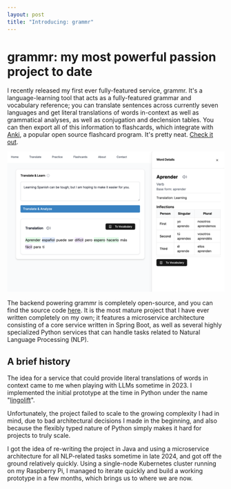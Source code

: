 ```yaml
---
layout: post
title: "Introducing: grammr"
---
```


# grammr: my most powerful passion project to date

I recently released my first ever fully-featured service, grammr. It's a language-learning tool
that acts as a fully-featured grammar and vocabulary reference; you can translate sentences across
currently seven languages and get literal translations of words in-context as well as grammatical
analyses, as well as conjugation and declension tables. You can then export all of this information
to flashcards, which integrate with [Anki](https://apps.ankiweb.net/), a popular open source flashcard program.
It's pretty neat.
[Check it out](https://grammr.twaslowski.com).

![An overview of the main screen](../assets/posts/introducing-grammr/overview-sidebar.png)

The backend powering grammr is completely open-source, and you can find the source code
[here](https://github.com/twaslowski/grammr). It is the most mature project that I have ever
written completely on my own; it features a microservice architecture consisting of a core service
written in Spring Boot, as well as several highly specialized Python services that can handle
tasks related to Natural Language Processing (NLP).

## A brief history

The idea for a service that could provide literal translations of words in context came to me when
playing with LLMs sometime in 2023. I implemented the initial prototype at the time in Python
under the name "[lingolift](https://github.com/twaslowski/lingolift-core)".

Unfortunately, the project failed to scale to the growing complexity I had in mind, due to bad
architectural decisions I made in the beginning, and also because the flexibly typed nature of
Python simply makes it hard for projects to truly scale.

I got the idea of re-writing the project in Java and using a microservice architecture for all
NLP-related tasks sometime in late 2024, and got off the ground relatively quickly. Using a
single-node Kubernetes cluster running on my Raspberry Pi, I managed to iterate quickly and
build a working prototype in a few months, which brings us to where we are now.
